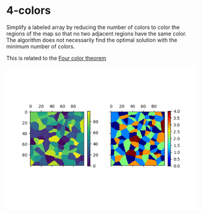 # 4-colors

Simplify a labeled array by reducing the number of colors to color the regions of the map so that no two adjacent regions have the same color. The algorithm does not necessarily find the optimal solution with the minimum number of colors.

This is related to the [Four color theorem](https://en.wikipedia.org/wiki/Four_color_theorem)

![relabeling voronoi](images/4colors.png)
